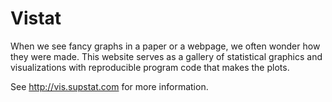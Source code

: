 # Vistat

When we see fancy graphs in a paper or a webpage, we often wonder how they
were made. This website serves as a gallery of statistical graphics and
visualizations with reproducible program code that makes the plots.

See <http://vis.supstat.com> for more information.


